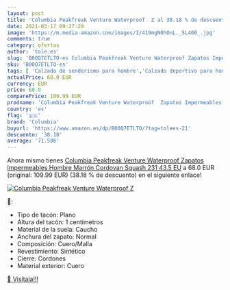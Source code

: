 ```yaml
---
layout: post
title: 'Columbia Peakfreak Venture Waterproof  Z al 38.18 % de descuento'
date: 2021-03-17 09:27:29
image: 'https://m.media-amazon.com/images/I/419mgNOhOnL._SL400_.jpg'
comments: true
category: ofertas
author: 'tole.es'
slug: 'B00Q7ETLTO-es Columbia Peakfreak Venture Waterproof Zapatos Impermeables...'
sku: 'B00Q7ETLTO-es'
tags: [ 'Calzado de senderismo para hombre','Calzado deportivo para hombre','Zapatillas de senderismo para hombre','Zapatillas y calzado deportivo para hombre','Zapatos','Zapatos para hombre','Zapatos y complementos','columbia','zapatos', ]
actualPrice: 68.0 EUR
currency: EUR
price: 68.0
comparePrice: 109.99 EUR
prodname: 'Columbia Peakfreak Venture Waterproof  Zapatos Impermeables Hombre  Marrón Cordovan Squash 231  43.5 EU'
country: 'es'
flag: '🇪🇸'
brand: 'Columbia'
buyurl: 'https://www.amazon.es/dp/B00Q7ETLTO/?tag=tolees-21'
descuento: '38.18'
average: '71.586'
---
```


Ahora mismo tienes [Columbia Peakfreak Venture Waterproof  Zapatos Impermeables Hombre  Marrón Cordovan Squash 231  43.5 EU](https://www.amazon.es/dp/B00Q7ETLTO/?tag=tolees-21) a 68.0 EUR (original: 109.99 EUR) (38.18 %  de descuento) en el siguiente enlace!

[![Columbia Peakfreak Venture Waterproof  Z](https://m.media-amazon.com/images/I/419mgNOhOnL._SL400_.jpg)](https://www.amazon.es/dp/B00Q7ETLTO/?tag=tolees-21)

🔎:

- Tipo de tacón: Plano
- Altura del tacón: 1 centímetros
- Material de la suela: Caucho
- Anchura del zapato: Normal
- Composición: Cuero/Malla
- Revestimiento: Sintético
- Cierre: Cordones
- Material exterior: Cuero

[🛒 Visítala!!!](https://www.amazon.es/dp/B00Q7ETLTO/?tag=tolees-21)
